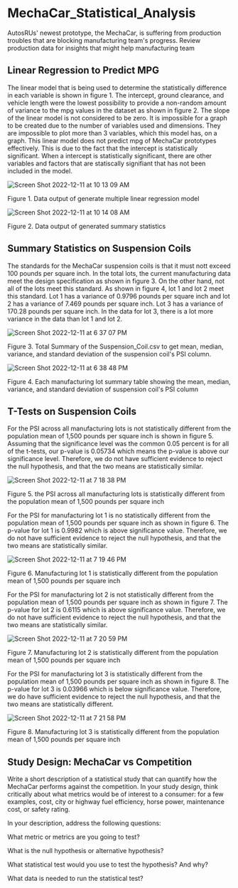 # MechaCar_Statistical_Analysis
AutosRUs' newest prototype, the MechaCar, is suffering from production troubles that are blocking manufacturing team's progress. Review production data for insights that might help manufacturing team

## Linear Regression to Predict MPG
The linear model that is being used to determine the statistically difference in each variable is shown in figure 1. 
The intercept, ground clearance, and vehicle length were the lowest possibility to provide a non-random amount of variance to the mpg values in the dataset as shown in figure 2. 
The slope of the linear model is not considered to be zero. It is impossible for a graph to be created due to the number of variables used and dimensions. They are impossible to plot more than 3 variables, which this model has, on a graph.
This linear model does not predict mpg of MechaCar prototypes effectively. This is due to the fact that the intercept is statistically significant. When a intercept is statistically significant, there are other variables and factors that are statiscally signifiant that has not been included in the model.

![Screen Shot 2022-12-11 at 10 13 09 AM](https://user-images.githubusercontent.com/110945895/206911877-df9a159e-16d3-457f-9673-6670ee9312aa.png)

Figure 1. Data output of generate multiple linear regression model

![Screen Shot 2022-12-11 at 10 14 08 AM](https://user-images.githubusercontent.com/110945895/206911933-5c84f6a9-42a8-4538-9b05-a8c287e18703.png)

Figure 2. Data output of generated summary statistics

## Summary Statistics on Suspension Coils
The standards for the MechaCar suspension coils is that it must nott exceed 100 pounds per square inch. In the total lots, the current manufacturing data meet the design specification as shown in figure 3. On the other hand, not all of the lots meet this standard. As shown in figure 4, lot 1 and lot 2 meet this standard. Lot 1 has a variance of 0.9796 pounds per square inch and lot 2 has a variance of 7.469 pounds per square inch. Lot 3 has a variance of 170.28 pounds per square inch. In the data for lot 3, there is a lot more variance in the data than lot 1 and lot 2. 

![Screen Shot 2022-12-11 at 6 37 07 PM](https://user-images.githubusercontent.com/110945895/206935767-0457da18-785b-4398-93dc-7e933352fc45.png)

Figure 3. Total Summary of the Suspension_Coil.csv to get mean, median, variance, and standard deviation of the suspension coil's PSI column.

![Screen Shot 2022-12-11 at 6 38 48 PM](https://user-images.githubusercontent.com/110945895/206935817-5e2ed1b7-eee1-482f-9e23-9250f3276098.png)

Figure 4. Each manufacturing lot summary table showing the mean, median, variance, and standard deviation of suspension coil's PSI column

## T-Tests on Suspension Coils
For the PSI across all manufacturing lots is not statistically different from the population mean of 1,500 pounds per square inch is shown in figure 5. Assuming that the significance level was the common 0.05 percent is for all of the t-tests, our p-value is 0.05734 which means the p-value is above our significance level. Therefore, we do not have sufficient evidence to reject the null hypothesis, and that the two means are statistically similar. 

![Screen Shot 2022-12-11 at 7 18 38 PM](https://user-images.githubusercontent.com/110945895/206937852-8084033a-01b9-44b6-b146-5608cb04b006.png)

Figure 5. the PSI across all manufacturing lots is statistically different from the population mean of 1,500 pounds per square inch

For the PSI for manufacturing lot 1 is no statistically different from the population mean of 1,500 pounds per square inch as shown in figure 6. The p-value for lot 1 is 0.9982 which is above significance value. Therefore, we do not have sufficient evidence to reject the null hypothesis, and that the two means are statistically similar.

![Screen Shot 2022-12-11 at 7 19 46 PM](https://user-images.githubusercontent.com/110945895/206937905-80b24579-c714-4911-8561-8fab03217116.png)

Figure 6. Manufacturing lot 1 is statistically different from the population mean of 1,500 pounds per square inch

For the PSI for manufacturing lot 2 is not statistically different from the population mean of 1,500 pounds per square inch as shown in figure 7. The p-value for lot 2 is 0.6115 which is above significance value. Therefore, we do not have sufficient evidence to reject the null hypothesis, and that the two means are statistically similar.

![Screen Shot 2022-12-11 at 7 20 59 PM](https://user-images.githubusercontent.com/110945895/206937968-8a92cc71-f2b5-456b-95df-6f336f2df1e5.png)

Figure 7. Manufacturing lot 2 is statistically different from the population mean of 1,500 pounds per square inch

For the PSI for manufacturing lot 3 is statistically different from the population mean of 1,500 pounds per square inch as shown in figure 8. The p-value for lot 3 is 0.03966 which is below significance value. Therefore, we do have sufficient evidence to reject the null hypothesis, and that the two means are statistically different.

![Screen Shot 2022-12-11 at 7 21 58 PM](https://user-images.githubusercontent.com/110945895/206938020-76aa2edc-26a5-4648-b81b-ff5018bb2864.png)

Figure 8. Manufacturing lot 3 is statistically different from the population mean of 1,500 pounds per square inch

## Study Design: MechaCar vs Competition
Write a short description of a statistical study that can quantify how the MechaCar performs against the competition. In your study design, think critically about what metrics would be of interest to a consumer: for a few examples, cost, city or highway fuel efficiency, horse power, maintenance cost, or safety rating.

In your description, address the following questions:

What metric or metrics are you going to test?

What is the null hypothesis or alternative hypothesis?

What statistical test would you use to test the hypothesis? And why?

What data is needed to run the statistical test?
